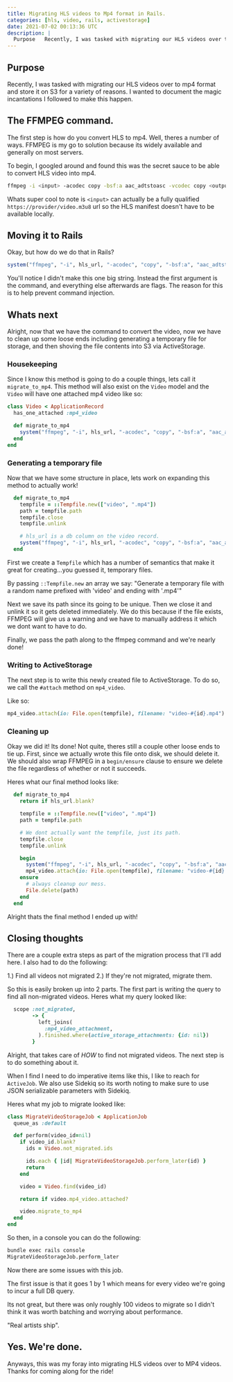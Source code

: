 ```yaml
---
title: Migrating HLS videos to Mp4 format in Rails.
categories: [hls, video, rails, activestorage]
date: 2021-07-02 00:13:36 UTC
description: |
  Purpose   Recently, I was tasked with migrating our HLS videos over to mp4 format and store...
---
```


## Purpose

Recently, I was tasked with migrating our HLS videos over to mp4 format and store it on S3 for a variety of reasons. I wanted to document the magic incantations I followed to make this happen.

## The FFMPEG command.

The first step is how do you convert HLS to mp4. Well, theres a number of ways. FFMPEG is my go to solution because its widely available and generally on most servers.

To begin, I googled around and found this was the secret sauce to be able to convert HLS video into mp4.

```bash
ffmpeg -i <input> -acodec copy -bsf:a aac_adtstoasc -vcodec copy <output>
```

Whats super cool to note is `<input>` can actually be a fully qualified `https://provider/video.m3u8` url so the HLS manifest doesn't have to be available locally.

## Moving it to Rails

Okay, but how do we do that in Rails?

```rb
system("ffmpeg", "-i", hls_url, "-acodec", "copy", "-bsf:a", "aac_adtstoasc", "-vcodec", "copy", path)
```

You'll notice I didn't make this one big string. Instead the first argument is the command, and everything else afterwards are flags. The reason for this is to help prevent command injection.

## Whats next

Alright, now that we have the command to convert the video, now we have to clean up some loose ends including generating a temporary file for storage, and then shoving the file contents into S3 via ActiveStorage.

### Housekeeping

Since I know this method is going to do a couple things, lets call it `migrate_to_mp4`. This method will also exist on the `Video` model and the `Video` will have one attached mp4 video like so:

```rb
class Video < ApplicationRecord
  has_one_attached :mp4_video

  def migrate_to_mp4
    system("ffmpeg", "-i", hls_url, "-acodec", "copy", "-bsf:a", "aac_adtstoasc", "-vcodec", "copy", path)
  end
end
```

### Generating a temporary file

Now that we have some structure in place, lets work on expanding this method to actually work!

```rb
  def migrate_to_mp4
    tempfile = ::Tempfile.new(["video", ".mp4"])
    path = tempfile.path
    tempfile.close
    tempfile.unlink

    # hls_url is a db column on the video record.
    system("ffmpeg", "-i", hls_url, "-acodec", "copy", "-bsf:a", "aac_adtstoasc", "-vcodec", "copy", path)
  end
```

First we create a `Tempfile` which has a number of semantics that make it great for creating...you guessed it, temporary files.

By passing `::Tempfile.new` an array we say: "Generate a temporary file with a random name prefixed with 'video' and ending with '.mp4'"

Next we save its path since its going to be unique. Then we close it and unlink it so it gets deleted immediately. We do this because if the file exists, FFMPEG will give us a warning and we have to manually address it which we dont want to have to do.

Finally, we pass the path along to the ffmpeg command and we're nearly done!

### Writing to ActiveStorage

The next step is to write this newly created file to ActiveStorage. To do so, we call the `#attach` method on `mp4_video`.

Like so:

```rb
mp4_video.attach(io: File.open(tempfile), filename: "video-#{id}.mp4")
```

### Cleaning up

Okay we did it! Its done! Not quite, theres still a couple other loose ends to tie up. First, since we actually wrote this file onto disk, we should delete it. We should also wrap FFMPEG in a `begin/ensure` clause to ensure we delete the file regardless of whether or not it succeeds.

Heres what our final method looks like:

```rb
  def migrate_to_mp4
    return if hls_url.blank?

    tempfile = ::Tempfile.new(["video", ".mp4"])
    path = tempfile.path

    # We dont actually want the tempfile, just its path.
    tempfile.close
    tempfile.unlink

    begin
      system("ffmpeg", "-i", hls_url, "-acodec", "copy", "-bsf:a", "aac_adtstoasc", "-vcodec", "copy", path)
      mp4_video.attach(io: File.open(tempfile), filename: "video-#{id}.mp4")
    ensure
      # always cleanup our mess.
      File.delete(path)
    end
  end
```

Alright thats the final method I ended up with!


## Closing thoughts

There are a couple extra steps as part of the migration process that I'll add here. I also had to do the following:

1.) Find all videos not migrated
2.) If they're not migrated, migrate them.

So this is easily broken up into 2 parts. The first part is writing the query to find all non-migrated videos. Heres what my query looked like:

```rb
  scope :not_migrated,
        -> {
          left_joins(
            :mp4_video_attachment,
          ).finished.where(active_storage_attachments: {id: nil})
        }
```

Alright, that takes care of _HOW_ to find not migrated videos. The next step is to do something about it.

When I find I need to do imperative items like this, I like to reach for `ActiveJob`. We also use Sidekiq so its worth noting to make sure to use JSON serializable parameters with Sidekiq.

Heres what my job to migrate looked like:

```rb
class MigrateVideoStorageJob < ApplicationJob
  queue_as :default

  def perform(video_id=nil)
    if video_id.blank?
      ids = Video.not_migrated.ids

      ids.each { |id| MigrateVideoStorageJob.perform_later(id) }
      return
    end

    video = Video.find(video_id)

    return if video.mp4_video.attached?

    video.migrate_to_mp4
  end
end
```

So then, in a console you can do the following:

```bash
bundle exec rails console
MigrateVideoStorageJob.perform_later
```

Now there are some issues with this job.

The first issue is that it goes 1 by 1 which means for every video we're going to incur a full DB query.

Its not great, but there was only roughly 100 videos to migrate so I didn't think it was worth batching and worrying about performance.

"Real artists ship".

## Yes. We're done.

Anyways, this was my foray into migrating HLS videos over to MP4 videos. Thanks for coming along for the ride!
